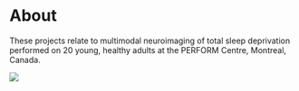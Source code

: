 # About

These projects relate to multimodal neuroimaging of total sleep deprivation performed on 20 young, healthy adults at the PERFORM Centre, Montreal, Canada.

![](Gradients/Figures/images/Figure-1.png)
